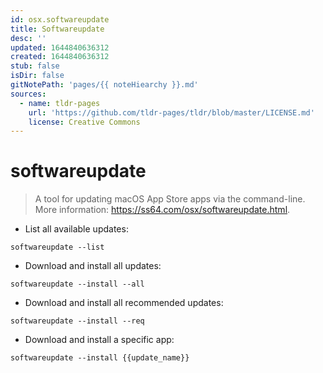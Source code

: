 ```yaml
---
id: osx.softwareupdate
title: Softwareupdate
desc: ''
updated: 1644840636312
created: 1644840636312
stub: false
isDir: false
gitNotePath: 'pages/{{ noteHiearchy }}.md'
sources:
  - name: tldr-pages
    url: 'https://github.com/tldr-pages/tldr/blob/master/LICENSE.md'
    license: Creative Commons
---
```

# softwareupdate

> A tool for updating macOS App Store apps via the command-line.
> More information: <https://ss64.com/osx/softwareupdate.html>.

- List all available updates:

`softwareupdate --list`

- Download and install all updates:

`softwareupdate --install --all`

- Download and install all recommended updates:

`softwareupdate --install --req`

- Download and install a specific app:

`softwareupdate --install {{update_name}}`

